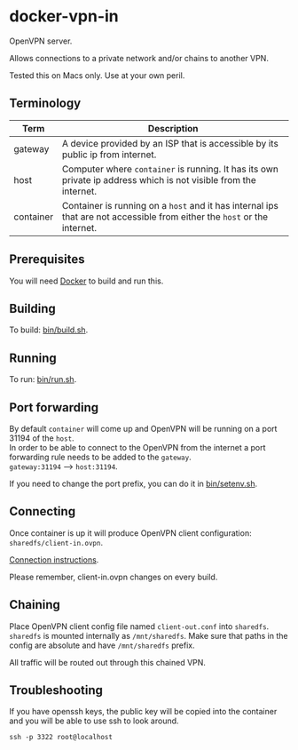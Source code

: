 # docker-vpn-in

OpenVPN server.

Allows connections to a private network and/or chains to another VPN.  

Tested this on Macs only. Use at your own peril.

## Terminology

|Term|Description|
|----|----|
|gateway| A device provided by an ISP that is accessible by its public ip from internet.|
|host| Computer where `container` is running. It has its own private ip address which is not visible from the internet.|
|container| Container is running on a `host` and it has internal ips that are not accessible from either the `host` or the internet. |

## Prerequisites
You will need [Docker](https://www.docker.com) to build and run this.  

## Building
To build: [bin/build.sh](bin/build.sh).

## Running

To run: [bin/run.sh](bin/run.sh).

## Port forwarding
By default `container` will come up and OpenVPN will be running on a port 31194 of the `host`.  
In order to be able to connect to the OpenVPN from the internet a port forwarding rule needs to be added to the `gateway`.  
`gateway:31194` --> `host:31194`.

If you need to change the port prefix, you can do it in [bin/setenv.sh](bin/setenv.sh).


## Connecting

Once container is up it will produce OpenVPN client configuration: `sharedfs/client-in.ovpn`.  

[Connection instructions](https://openvpn.net/vpn-server-resources/#documentation-subtab-connecting).

Please remember, client-in.ovpn changes on every build. 

## Chaining

Place OpenVPN client config file named `client-out.conf`  into `sharedfs`.  
`sharedfs` is mounted internally as `/mnt/sharedfs`. Make sure that paths in the config are absolute and have `/mnt/sharedfs` prefix.

All traffic will be routed out through this chained VPN. 

## Troubleshooting

If you have openssh keys, the public key will be copied into the container and you will be able to use ssh to look around.
```
ssh -p 3322 root@localhost
```
